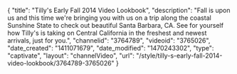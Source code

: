 {
    "title": "Tilly's Early Fall 2014 Video Lookbook",
    "description": "Fall is upon us and this time we're bringing you with us on a trip along the coastal Sunshine State to check out beautiful Santa Barbara, CA. See for yourself how Tilly's is taking on Central California in the freshest and newest arrivals, just for you.",
    "channelid": "3764789",
    "videoid": "3765026",
    "date_created": "1411071679",
    "date_modified": "1470243302",
    "type": "captivate",
    "layout": "channelVideo",
    "url": "\/style\/tilly-s-early-fall-2014-video-lookbook\/3764789-3765026"
}